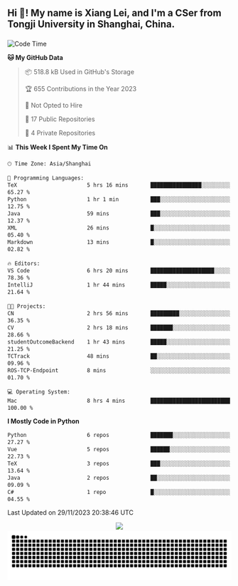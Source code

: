 <h2 align="left">Hi 👋! My name is Xiang Lei, and I'm a CSer from Tongji University in Shanghai, China.</h2>

###

<!--START_SECTION:waka-->
![Code Time](http://img.shields.io/badge/Code%20Time-308%20hrs%2054%20mins-blue)

**🐱 My GitHub Data** 

> 📦 518.8 kB Used in GitHub's Storage 
 > 
> 🏆 655 Contributions in the Year 2023
 > 
> 🚫 Not Opted to Hire
 > 
> 📜 17 Public Repositories 
 > 
> 🔑 4 Private Repositories 
 > 
📊 **This Week I Spent My Time On** 

```text
🕑︎ Time Zone: Asia/Shanghai

💬 Programming Languages: 
TeX                      5 hrs 16 mins       ████████████████░░░░░░░░░   65.27 % 
Python                   1 hr 1 min          ███░░░░░░░░░░░░░░░░░░░░░░   12.75 % 
Java                     59 mins             ███░░░░░░░░░░░░░░░░░░░░░░   12.37 % 
XML                      26 mins             █░░░░░░░░░░░░░░░░░░░░░░░░   05.40 % 
Markdown                 13 mins             █░░░░░░░░░░░░░░░░░░░░░░░░   02.82 % 

🔥 Editors: 
VS Code                  6 hrs 20 mins       ████████████████████░░░░░   78.36 % 
IntelliJ                 1 hr 44 mins        █████░░░░░░░░░░░░░░░░░░░░   21.64 % 

🐱‍💻 Projects: 
CN                       2 hrs 56 mins       █████████░░░░░░░░░░░░░░░░   36.35 % 
CV                       2 hrs 18 mins       ███████░░░░░░░░░░░░░░░░░░   28.66 % 
studentOutcomeBackend    1 hr 43 mins        █████░░░░░░░░░░░░░░░░░░░░   21.25 % 
TCTrack                  48 mins             ██░░░░░░░░░░░░░░░░░░░░░░░   09.96 % 
ROS-TCP-Endpoint         8 mins              ░░░░░░░░░░░░░░░░░░░░░░░░░   01.70 % 

💻 Operating System: 
Mac                      8 hrs 4 mins        █████████████████████████   100.00 % 
```

**I Mostly Code in Python** 

```text
Python                   6 repos             ███████░░░░░░░░░░░░░░░░░░   27.27 % 
Vue                      5 repos             ██████░░░░░░░░░░░░░░░░░░░   22.73 % 
TeX                      3 repos             ███░░░░░░░░░░░░░░░░░░░░░░   13.64 % 
Java                     2 repos             ██░░░░░░░░░░░░░░░░░░░░░░░   09.09 % 
C#                       1 repo              █░░░░░░░░░░░░░░░░░░░░░░░░   04.55 % 
```




 Last Updated on 29/11/2023 20:38:46 UTC
<!--END_SECTION:waka-->

<div align="center">
  <img src="https://github-readme-stats.vercel.app/api?username=Lei00764&show_icons=true&theme=radical" />
 </div>

 <div align="center">

<picture>
  <source media="(prefers-color-scheme: dark)" srcset="https://raw.githubusercontent.com/Lei00764/Lei00764/output/github-contribution-grid-snake-dark.svg">
  <source media="(prefers-color-scheme: light)" srcset="https://raw.githubusercontent.com/Lei00764/Lei00764/output/github-contribution-grid-snake.svg">
  <img alt="github contribution grid snake animation" src="https://raw.githubusercontent.com/Lei00764/Lei00764/output/github-contribution-grid-snake.svg">
</picture>

</div>





